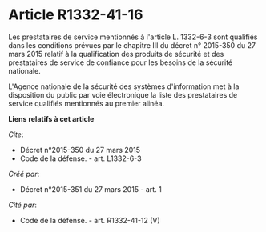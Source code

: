 # Article R1332-41-16

Les prestataires de service mentionnés à l'article L. 1332-6-3 sont qualifiés dans les conditions prévues par le chapitre III
du décret n° 2015-350 du 27 mars 2015 relatif à la qualification des produits de sécurité et des prestataires de service de
confiance pour les besoins de la sécurité nationale. 

L'Agence nationale de la sécurité des systèmes d'information met à la disposition du public par voie électronique la liste
des prestataires de service qualifiés mentionnés au premier alinéa.

**Liens relatifs à cet article**

_Cite_:

  - Décret n°2015-350 du 27 mars 2015
  - Code de la défense. - art. L1332-6-3

_Créé par_:

  - Décret n°2015-351 du 27 mars 2015 - art. 1

_Cité par_:

  - Code de la défense. - art. R1332-41-12 (V)
